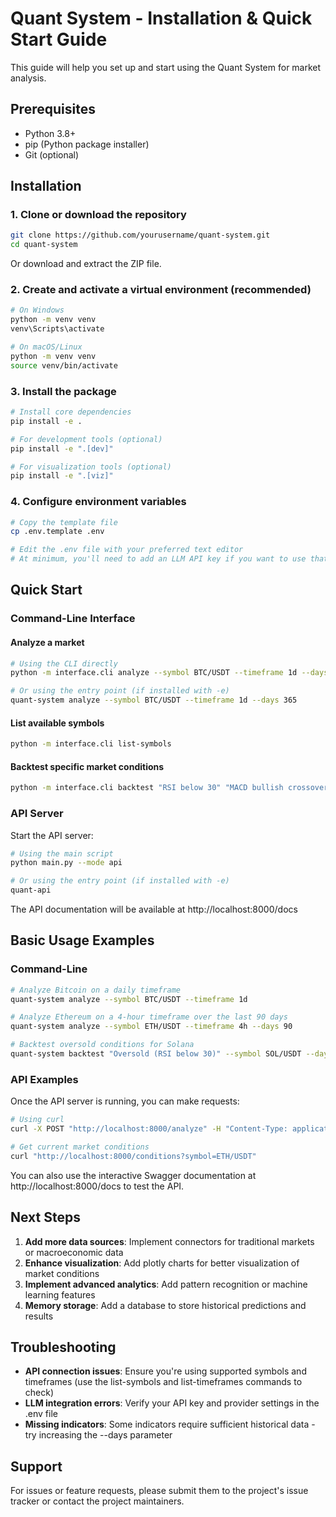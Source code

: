 # Quant System - Installation & Quick Start Guide

This guide will help you set up and start using the Quant System for market analysis.

## Prerequisites

- Python 3.8+
- pip (Python package installer)
- Git (optional)

## Installation

### 1. Clone or download the repository

```bash
git clone https://github.com/yourusername/quant-system.git
cd quant-system
```

Or download and extract the ZIP file.

### 2. Create and activate a virtual environment (recommended)

```bash
# On Windows
python -m venv venv
venv\Scripts\activate

# On macOS/Linux
python -m venv venv
source venv/bin/activate
```

### 3. Install the package

```bash
# Install core dependencies
pip install -e .

# For development tools (optional)
pip install -e ".[dev]"

# For visualization tools (optional)
pip install -e ".[viz]"
```

### 4. Configure environment variables

```bash
# Copy the template file
cp .env.template .env

# Edit the .env file with your preferred text editor
# At minimum, you'll need to add an LLM API key if you want to use that feature
```

## Quick Start

### Command-Line Interface

#### Analyze a market

```bash
# Using the CLI directly
python -m interface.cli analyze --symbol BTC/USDT --timeframe 1d --days 365

# Or using the entry point (if installed with -e)
quant-system analyze --symbol BTC/USDT --timeframe 1d --days 365
```

#### List available symbols

```bash
python -m interface.cli list-symbols
```

#### Backtest specific market conditions

```bash
python -m interface.cli backtest "RSI below 30" "MACD bullish crossover" --symbol ETH/USDT
```

### API Server

Start the API server:

```bash
# Using the main script
python main.py --mode api

# Or using the entry point (if installed with -e)
quant-api
```

The API documentation will be available at http://localhost:8000/docs

## Basic Usage Examples

### Command-Line

```bash
# Analyze Bitcoin on a daily timeframe
quant-system analyze --symbol BTC/USDT --timeframe 1d

# Analyze Ethereum on a 4-hour timeframe over the last 90 days
quant-system analyze --symbol ETH/USDT --timeframe 4h --days 90

# Backtest oversold conditions for Solana
quant-system backtest "Oversold (RSI below 30)" --symbol SOL/USDT --days 180
```

### API Examples

Once the API server is running, you can make requests:

```bash
# Using curl
curl -X POST "http://localhost:8000/analyze" -H "Content-Type: application/json" -d '{"symbol":"BTC/USDT", "timeframe":"1d", "days":90}'

# Get current market conditions
curl "http://localhost:8000/conditions?symbol=ETH/USDT"
```

You can also use the interactive Swagger documentation at http://localhost:8000/docs to test the API.

## Next Steps

1. **Add more data sources**: Implement connectors for traditional markets or macroeconomic data
2. **Enhance visualization**: Add plotly charts for better visualization of market conditions
3. **Implement advanced analytics**: Add pattern recognition or machine learning features
4. **Memory storage**: Add a database to store historical predictions and results

## Troubleshooting

- **API connection issues**: Ensure you're using supported symbols and timeframes (use the list-symbols and list-timeframes commands to check)
- **LLM integration errors**: Verify your API key and provider settings in the .env file
- **Missing indicators**: Some indicators require sufficient historical data - try increasing the --days parameter

## Support

For issues or feature requests, please submit them to the project's issue tracker or contact the project maintainers.
